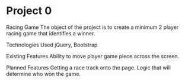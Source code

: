 # Project 0

Racing Game
The object of the project is to create a minimum 2 player racing game that identifies a winner.

Technologies Used
jQuery, Bootstrap

Existing Features
Ability to move player game piece across the screen.


Planned Features
Getting a race track onto the page.
Logic that will determine who won the game.

